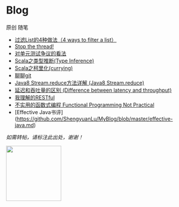 # Blog

原创 随笔 

  - [过滤List的4种做法（4 ways to filter a list）](https://github.com/ShengyuanLu/Blog/blob/master/filterList.md)
  - [Stop the thread!](https://github.com/ShengyuanLu/Blog/blob/master/stopTheThread.md)
  - [对单元测试争议的看法](https://github.com/ShengyuanLu/Blog/blob/master/aboutUnitTest.md)
  - [Scala之类型推断(Type Inference)](https://github.com/ShengyuanLu/Blog/blob/master/scalaMagic1.md)
  - [Scala之柯里化(currying)](https://github.com/ShengyuanLu/Blog/blob/master/scalaCurrying.md)
  - [聊聊git](https://github.com/ShengyuanLu/MyBlog/blob/master/gitTalk.md)
  - [Java8 Stream.reduce方法详解 (Java8 Stream.reduce)](https://github.com/ShengyuanLu/MyBlog/blob/master/Java8Reduce.md)
  - [延迟和吞吐量的区别 (Difference between latency and throughput)](https://github.com/ShengyuanLu/MyBlog/blob/master/performance.md)
  - [我理解的RESTful](https://github.com/ShengyuanLu/MyBlog/blob/master/RESTful.md)
  - [不实用的函数式编程 Functional Programming Not Practical](https://github.com/ShengyuanLu/MyBlog/blob/master/functionalProgrammingNotPractical.md)
  - [Effective Java书评] (https://github.com/ShengyuanLu/MyBlog/blob/master/effective-java.md)





*如需转帖，请标注此出处，谢谢！*

<img src="http://img.ph.126.net/NToJj5NprMcZdlMt1JLXZQ==/146929937846465214.jpg"     height="150px"  /> 
